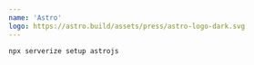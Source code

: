 ```yaml
---
name: 'Astro'
logo: https://astro.build/assets/press/astro-logo-dark.svg
---
```


```sh
npx serverize setup astrojs
```
